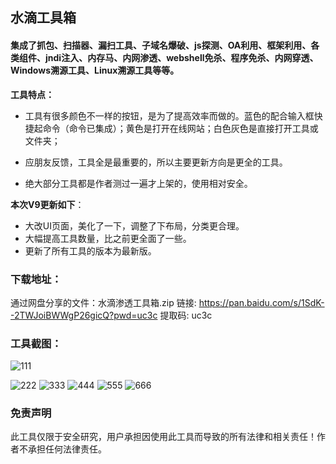 ## 水滴工具箱

#### 集成了抓包、扫描器、漏扫工具、子域名爆破、js探测、OA利用、框架利用、各类组件、jndi注入、内存马、内网渗透、webshell免杀、程序免杀、内网穿透、Windows溯源工具、Linux溯源工具等等。

**工具特点：**

- 工具有很多颜色不一样的按钮，是为了提高效率而做的。蓝色的配合输入框快捷起命令（命令已集成）；黄色是打开在线网站；白色灰色是直接打开工具或文件夹；

- 应朋友反馈，工具全是最重要的，所以主要更新方向是更全的工具。
- 绝大部分工具都是作者测过一遍才上架的，使用相对安全。



**本次V9更新如下**：
- 大改UI页面，美化了一下，调整了下布局，分类更合理。
- 大幅提高工具数量，比之前更全面了一些。
- 更新了所有工具的版本为最新版。

### 下载地址：
通过网盘分享的文件：水滴渗透工具箱.zip
链接: https://pan.baidu.com/s/1SdK--2TWJoiBWWgP26gicQ?pwd=uc3c 提取码: uc3c

### 工具截图：

![111](https://github.com/user-attachments/assets/9a4cf741-9bd5-4aa9-8bb2-b04ddef1eddb)

  ![222](https://github.com/user-attachments/assets/50537d93-05a9-4b9c-805e-44e63ab6cd91)
![333](https://github.com/user-attachments/assets/e3f1bd7c-ba07-4b43-8448-75e57f4f0aef)
![444](https://github.com/user-attachments/assets/dd4619f4-d6ba-4008-820e-c3ff3f1be638)
![555](https://github.com/user-attachments/assets/fe6f9346-7bd6-41eb-9a3f-1ad7231f9f4f)
![666](https://github.com/user-attachments/assets/4c348c5f-39b1-4ece-be73-e2dfddbbfb23)

### 免责声明
此工具仅限于安全研究，用户承担因使用此工具而导致的所有法律和相关责任！作者不承担任何法律责任。
